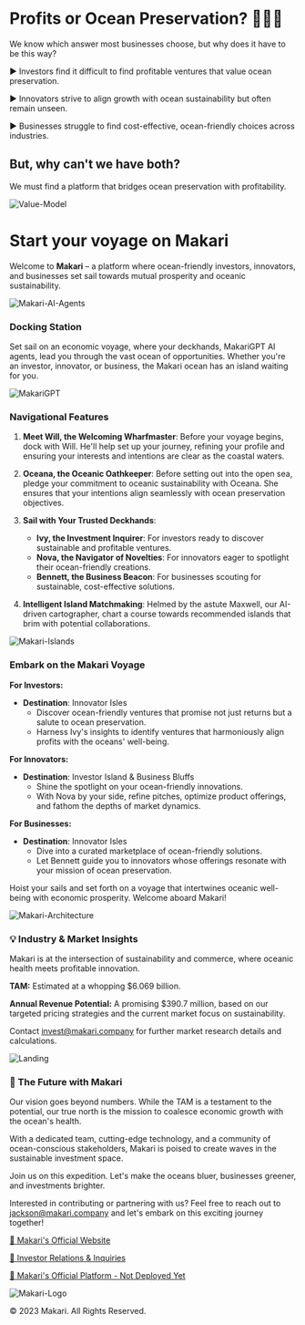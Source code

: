 # Profits or Ocean Preservation? 🤔💸🌊

We know which answer most businesses choose, but why does it have to be this way? 

► Investors find it difficult to find profitable ventures that value ocean preservation.

► Innovators strive to align growth with ocean sustainability but often remain unseen.

► Businesses struggle to find cost-effective, ocean-friendly choices across industries.

## But, why can't we have both?

We must find a platform that bridges ocean preservation with profitability.

![Value-Model](Value-Model.png)

# Start your voyage on Makari

Welcome to **Makari** – a platform where ocean-friendly investors, innovators, and businesses set sail towards mutual prosperity and oceanic sustainability.

![Makari-AI-Agents](Makari-AI-Agents.png)

### Docking Station

Set sail on an economic voyage, where your deckhands, MakariGPT AI agents, lead you through the vast ocean of opportunities. Whether you're an investor, innovator, or business, the Makari ocean has an island waiting for you.

![MakariGPT](MakariGPT-Viz.png)

### Navigational Features

1. **Meet Will, the Welcoming Wharfmaster**: Before your voyage begins, dock with Will. He'll help set up your journey, refining your profile and ensuring your interests and intentions are clear as the coastal waters.

2. **Oceana, the Oceanic Oathkeeper**: Before setting out into the open sea, pledge your commitment to oceanic sustainability with Oceana. She ensures that your intentions align seamlessly with ocean preservation objectives.

3. **Sail with Your Trusted Deckhands**:
   - **Ivy, the Investment Inquirer**: For investors ready to discover sustainable and profitable ventures.
   - **Nova, the Navigator of Novelties**: For innovators eager to spotlight their ocean-friendly creations.
   - **Bennett, the Business Beacon**: For businesses scouting for sustainable, cost-effective solutions.

4. **Intelligent Island Matchmaking**: Helmed by the astute Maxwell, our AI-driven cartographer, chart a course towards recommended islands that brim with potential collaborations.

![Makari-Islands](Makari-Islands.png)

### Embark on the Makari Voyage

**For Investors:**
- **Destination**: Innovator Isles
  - Discover ocean-friendly ventures that promise not just returns but a salute to ocean preservation.
  - Harness Ivy's insights to identify ventures that harmoniously align profits with the oceans' well-being.

**For Innovators:**
- **Destination**: Investor Island & Business Bluffs
  - Shine the spotlight on your ocean-friendly innovations.
  - With Nova by your side, refine pitches, optimize product offerings, and fathom the depths of market dynamics.

**For Businesses:**
- **Destination**: Innovator Isles
  - Dive into a curated marketplace of ocean-friendly solutions.
  - Let Bennett guide you to innovators whose offerings resonate with your mission of ocean preservation.

Hoist your sails and set forth on a voyage that intertwines oceanic well-being with economic prosperity. Welcome aboard Makari!

![Makari-Architecture](Makari-Architecture.png)

### 💡 Industry & Market Insights

Makari is at the intersection of sustainability and commerce, where oceanic health meets profitable innovation.

**TAM:** Estimated at a whopping $6.069 billion.

**Annual Revenue Potential:** A promising $390.7 million, based on our targeted pricing strategies and the current market focus on sustainability.

Contact [invest@makari.company](mailto:invest@makari.company) for further market research details and calculations.

![Landing](Makari-Landing.png)

### 🔭 The Future with Makari

Our vision goes beyond numbers. While the TAM is a testament to the potential, our true north is the mission to coalesce economic growth with the ocean's health.

With a dedicated team, cutting-edge technology, and a community of ocean-conscious stakeholders, Makari is poised to create waves in the sustainable investment space.

Join us on this expedition. Let's make the oceans bluer, businesses greener, and investments brighter.

Interested in contributing or partnering with us? Feel free to reach out to [jackson@makari.company](mailto:jackson@makari.company) and let's embark on this exciting journey together!

[🔗 Makari's Official Website](https://makari.company)

[🔗 Investor Relations & Inquiries](mailto:invest@makari.company)

[🔗 Makari's Official Platform - Not Deployed Yet](https://github.com/makari-organization/MVP)

![Makari-Logo](Makari-Logo.png)

© 2023 Makari. All Rights Reserved.
